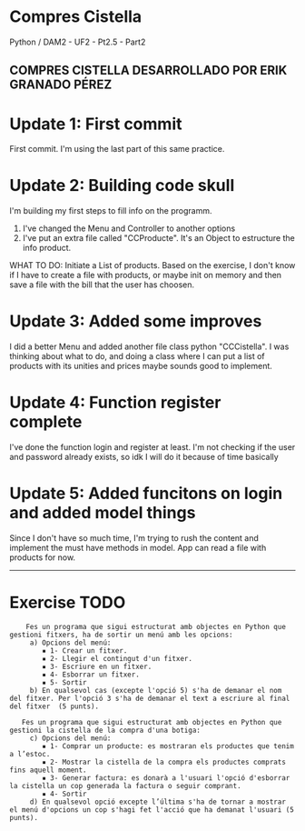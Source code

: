 # Compres Cistella
 Python / DAM2 - UF2 - Pt2.5 - Part2

COMPRES CISTELLA DESARROLLADO POR ERIK GRANADO PÉREZ
-------------------------------------------------
# Update 1: First commit
 First commit. I'm using the last part of this same practice.

# Update 2: Building code skull
 I'm building my first steps to fill info on the programm.

 1. I've changed the Menu and Controller to another options
 2. I've put an extra file called "CCProducte". It's an Object to estructure the info product.

 WHAT TO DO:
  Initiate a List of products. Based on the exercise, I don't know if I have to create a file with products, or maybe init on memory and then save a file with the bill that the user has choosen.

# Update 3: Added some improves
 I did a better Menu and added another file class python "CCCistella". I was thinking about what to do, and doing a class where I can put a list of products with its unities and prices maybe sounds good to implement.

# Update 4: Function register complete
 I've done the function login and register at least. I'm not checking if the user and password already exists, so idk I will do it because of time basically 

# Update 5: Added funcitons on login and added model things
 Since I don't have so much time, I'm trying to rush the content and implement the must have methods in model. App can read a file with products for now.

-------------------------------------------------
# Exercise TODO
        Fes un programa que sigui estructurat amb objectes en Python que gestioni fitxers, ha de sortir un menú amb les opcions:
         a) Opcions del menú:
            ▪ 1- Crear un fitxer.
            ▪ 2- Llegir el contingut d'un fitxer.
            ▪ 3- Escriure en un fitxer.
            ▪ 4- Esborrar un fitxer.
            ▪ 5- Sortir
         b) En qualsevol cas (excepte l'opció 5) s'ha de demanar el nom del fitxer. Per l'opció 3 s'ha de demanar el text a escriure al final del fitxer  (5 punts).

       Fes un programa que sigui estructurat amb objectes en Python que gestioni la cistella de la compra d'una botiga:
         c) Opcions del menú:
            ▪ 1- Comprar un producte: es mostraran els productes que tenim a l’estoc.
            ▪ 2- Mostrar la cistella de la compra els productes comprats fins aquell moment.
            ▪ 3- Generar factura: es donarà a l'usuari l'opció d'esborrar la cistella un cop generada la factura o seguir comprant.
            ▪ 4- Sortir
         d) En qualsevol opció excepte l’última s'ha de tornar a mostrar el menú d'opcions un cop s'hagi fet l'acció que ha demanat l'usuari (5 punts).
